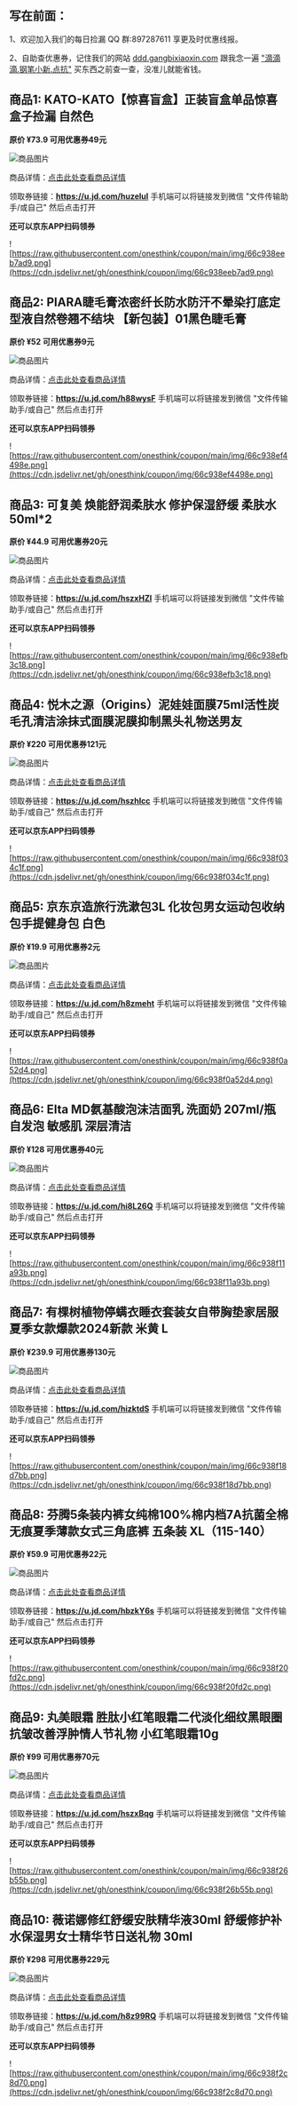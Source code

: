 ## 写在前面：

1、欢迎加入我们的每日捡漏 QQ 群:897287611 享更及时优惠线报。

2、自助查优惠券，记住我们的网站 [ddd.gangbixiaoxin.com](https://ddd.gangbixiaoxin.com) 跟我念一遍 ["滴滴滴.钢笔小新.点抗"](https://ddd.gangbixiaoxin.com) 买东西之前查一查，没准儿就能省钱。

## 商品1: KATO-KATO【惊喜盲盒】正装盲盒单品惊喜盒子捡漏 自然色

**原价 ¥73.9 可用优惠券49元**

![商品图片](http://img14.360buyimg.com/n1/jfs/t1/197495/35/43814/30455/66618364F200be218/370e2cfb880c4e83.jpg)

商品详情：[点击此处查看商品详情](https://union-click.jd.com/jdc?e=1003156031&amp;p=JF8BAdsJK1olXwICUlpcAE0UBF8IGlsUWQ4DXFddC0kfAl9MRANLAjZbERscSkAJHTRQRA1CCVkdDwtCWhVLHTdNTwcKBENeCVAfUg8bYRpMfQRLOEJSXSgVDStOUB1DQgRzB392Olw9bh5iaDpNUiUWO3Z7VyUNX1xXDxtxazliLnVdIDcHWzx0Vip-YitNOWViEioFVTx1Sh9OewBlOWFbMBcqUEtuYSZgWztnB29gVQwbaBR8cQxRTgxhJG5hIBcqTDwVcwpzfCcTOE5hIjkCViNFZRB6bz9qAnFdBg49bB5Udw1ocjhcOQFiViEkawJ_BhhxcwhhKXoFNywlaCtlYCh8cjNGKmV1CikCXihsY3sKbk8XKDZ5KiE9eDYJZAoJAUFvIFFYPTgtdU5nD2M4GmsWXAYFXVhaDkISM18IG2tUMwYBVFdfCU4RM244G10WWAMFVlxeC0kWBF8IE1wliqu6gdTs3cOu1_GAzOKyiI--gMDVOHsnAF8IGloXXQIFVVxdOHsXAF8LKwV7XFUFUVddCE55X24OTRJWD1JsU19ZDUIVC284GVoUXwQyZG4_fQ9xXDFtXwscK04HNAcOegBOXAlSYi97X2ZkASs2XQ5efWxuayIWJlZVZF5t)

领取券链接：**https://u.jd.com/huzeluI** 手机端可以将链接发到微信 "文件传输助手/或自己" 然后点击打开

**还可以京东APP扫码领券**

![https://raw.githubusercontent.com/onesthink/coupon/main/img/66c938eeb7ad9.png](https://cdn.jsdelivr.net/gh/onesthink/coupon/img/66c938eeb7ad9.png)

## 商品2: PIARA睫毛膏浓密纤长防水防汗不晕染打底定型液自然卷翘不结块 【新包装】01黑色睫毛膏

**原价 ¥52 可用优惠券9元**

![商品图片](http://img14.360buyimg.com/n1/jfs/t1/8661/32/24817/96644/66c68fe7F04663a18/5c2e1ef5e06024bd.jpg)

商品详情：[点击此处查看商品详情](https://union-click.jd.com/jdc?e=1003156031&amp;p=JF8BAdsJK1olXwICUl1aAUMQAl8IGlsVXwICUl1YCkkTCl9MRANLAjZbERscSkAJHTRQRA1CCVkdDwtCWhVLHTdNTwcKBENeCVAfUg8bZm1YGAJmL01DHCM_ciJgVR0BfDxRWEF0OlxdaEwVSxZaUwhjCE98DwRfSFxXDxtxazliPm1BICcPaz9kaCp_Yg1NOWJ-Ej0_Ui91Sm5OeC5lO2FbPBc9UEpEYSZwWztdAHBgHT4bfjJrYxhSbAxhJG5hIAddTz1uVT9zfCcTOE5hIjkCViNFZRNrbBJAGXFdIy0-UTMfdxZ0cjhcIkdiLSY5fz93Bhlhcz91B3VAICchWDxPYCh8cg12Kk9pESo0XitsY3sKbk8XKDZpPC5UVQpTRQxRQxJMKn9UCgQud0hRD2M4GmsWXAYFXVhaDkISM18IG2tUMwYHVV1VCkwQM244G10WWAMFVlxeDUgUBl8IE1wliqu6gdTs3cOu1_GAzOKyiI--gMDVOHsnAF8IGloXXQIFVVxdOHsXAF8LKwV7XFUEVl5YD0N5X24OTRJXGF1sU19fAUoQA2c4GVoUXwQyZG44ChsUWhx6UBpdIGR4PSkLekJwZCsNXC17XwZiU1wVcRlfUBldUiVOBwRCZF5t)

领取券链接：**https://u.jd.com/h88wysF** 手机端可以将链接发到微信 "文件传输助手/或自己" 然后点击打开

**还可以京东APP扫码领券**

![https://raw.githubusercontent.com/onesthink/coupon/main/img/66c938ef4498e.png](https://cdn.jsdelivr.net/gh/onesthink/coupon/img/66c938ef4498e.png)

## 商品3: 可复美 焕能舒润柔肤水 修护保湿舒缓 柔肤水50ml*2

**原价 ¥44.9 可用优惠券20元**

![商品图片](http://img14.360buyimg.com/n1/jfs/t1/190626/2/45420/18836/6641edb9Ff968ea8d/66d51fdb8eea114c.jpg)

商品详情：[点击此处查看商品详情](https://union-click.jd.com/jdc?e=1003156031&amp;p=JF8BAdkJK1olXwICUFlZCEkUB18IGloTWA4HUVZZCEIeBl9MRANLAjZbERscSkAJHTRQRA1CCVkdDwtCWhVLHTdNTwcKBENeCVAfUg8bfm5eYi58FH16FjkfezFLBxxPQ11mBHJ4OlwhSB8WZSR4e1lCPFZZCCs9cFxXDxtxaz5hFHFdIzc9WD90YDN-cjtNOWV-Ej4vVTJ1Ag9ObABlOWFbLBc9ekpzYW5oWztNAHBgVSIbfjJFZhhBZAxhJG5hIBc6Vj1ufzxzfCcTOE5hIjkCViNFZRNrb1pAGnEALDgpQS8SdR1gcix2Jll0LT46fBJ0QxhXTT5hFAZAIAEHbyhPYCh8YjN8JGVhCykkbCtsY3sKbk8XKDZxABUmDjwfYw9WRzJPQ0NBXCs2XwNRD2M4GmsWXAYFXVhaDkISM18IG2tUMw8BXF5fCnsWM28OGF4QWgQAV1pYD0onA2cPK4y45dOI5YvVsZ-Ji7ixvI6c4dKc3G5tOEgnA24JGVsRWgcAVG5tCEgnAF9WdVpGWFRVVApVZhcWBTlBXhhRMwECVVpZC0oeM20JGlkXbTYyKV8LcT5-ShRwWTxXLnxeUC0aUE1kWhtydVlpHVIDMhUtaElAYj9TRy51JTYCZA)

领取券链接：**https://u.jd.com/hszxHZl** 手机端可以将链接发到微信 "文件传输助手/或自己" 然后点击打开

**还可以京东APP扫码领券**

![https://raw.githubusercontent.com/onesthink/coupon/main/img/66c938efb3c18.png](https://cdn.jsdelivr.net/gh/onesthink/coupon/img/66c938efb3c18.png)

## 商品4: 悦木之源（Origins）泥娃娃面膜75ml活性炭毛孔清洁涂抹式面膜泥膜抑制黑头礼物送男友

**原价 ¥220 可用优惠券121元**

![商品图片](http://img14.360buyimg.com/n1/jfs/t1/101912/2/49275/74508/66c841deF68934114/ceaab7cc634af6a0.jpg)

商品详情：[点击此处查看商品详情](https://union-click.jd.com/jdc?e=1003156031&amp;p=JF8BAacJK1olXwICUldeD0ISBV8IGloUWQQGV15cAE4nRzBQRQQlBENHFRxWFlVMWzBeTA9KQl1XSwwDVFVPRjtUBAJQAVsMFgQZBB9-ZT9VaFtNKFx-Kj4BVjVvWWpJRA5gFWgAFQ41YQ1KdidIflpNIkB0NT1KSEdjeh9tbChmGHF7LDwqewJXexpvbTlPLQR2Jlc7ahJFRwxDYzx3FAdJIwZVey9kAm1reVJ2P19lCz1fYzhsYAxWb1llPnFxMxwqCTxKVhZWQSxsLnBiMFdccDJjZhtRaAVhAn5lIy0IX3tKRy9oW1sPCGNXDBg5YBYTXgxtHF1TUQoyVW5eCUsQCmkPHVIQbTYCVG4fZh9KUTFLQw1NAkQyVW5dDkgSBmgKGVgTXg8KZF5VD3vArtfdkerA1b_WytaKsezCitPchdMlbTYBZF5cCUkXB2gJGVslbQYBZF1tViUWUGkKG1hBWWheVVgLQQwQWwEPGlkdWgIBXG5fCUoVAV84Kw98O1ZfJ14FfRFrfQ9URSVtBwNDCwsoQCUVQj9gch1IKE5CMV8Fdw1hYgw4G2s)

领取券链接：**https://u.jd.com/hszhlcc** 手机端可以将链接发到微信 "文件传输助手/或自己" 然后点击打开

**还可以京东APP扫码领券**

![https://raw.githubusercontent.com/onesthink/coupon/main/img/66c938f034c1f.png](https://cdn.jsdelivr.net/gh/onesthink/coupon/img/66c938f034c1f.png)

## 商品5: 京东京造旅行洗漱包3L 化妆包男女运动包收纳包手提健身包 白色

**原价 ¥19.9 可用优惠券2元**

![商品图片](http://img14.360buyimg.com/n1/jfs/t1/229419/10/22721/73362/66b331c8Fbbbfa2c4/c63f9ad3a7d16741.jpg)

商品详情：[点击此处查看商品详情](https://union-click.jd.com/jdc?e=1003156031&amp;p=JF8BAacJK1olXQUDU1taC0seBF8IGloVXQMDVV1fAUknRzBQRQQlBENHFRxWFlVMWzBeTA9KQl1XSwwDVFVPRjtUBAJQAVsMFgQZBC1vVTJuQR5BKn0LEjcWUAwXfjFVHygVWmgAJDwFcCNqCjtUQgRGXF10JgZKSEdjeh9tbDh2HXJrJD0qQUtSexpscjlMDwRhHFYtahJ_Rxh9YCJ3FHJJIBZVeC9kAm1_Q1NjP1xiUj4kUixsYAxWbzJhP3FbNxwqUjxKVhZJWDhOJlViVFcBcDJjZhtReAdjJH5hIAciX3thcyx7TghcOWRiFBpYXRVlRmxrHVJlUQoyVW5eCUsQCmkPHVIQbTYCVG4LZksWAm4JE1wSXAUyVW5dDkgSBmgKGVgdWQIAZF5VD3vArtfdkerA1b_WytaKsezCitPchdMlbTYBZF5cCUkXB2gJGVslbQYBZF1tViUWUGkKG1gcX2heVVgLQQ1eWwEPGl4QXAIDUm5fCUoVAV84Kz1tC1tkDhsJfzAeRQZDQxwVIFhfUC1dDyUVcw1QYzNoVFJeDQEOCRBhcTc4G2s)

领取券链接：**https://u.jd.com/h8zmeht** 手机端可以将链接发到微信 "文件传输助手/或自己" 然后点击打开

**还可以京东APP扫码领券**

![https://raw.githubusercontent.com/onesthink/coupon/main/img/66c938f0a52d4.png](https://cdn.jsdelivr.net/gh/onesthink/coupon/img/66c938f0a52d4.png)

## 商品6: Elta MD氨基酸泡沫洁面乳 洗面奶 207ml/瓶 自发泡 敏感肌 深层清洁

**原价 ¥128 可用优惠券40元**

![商品图片](http://img14.360buyimg.com/n1/jfs/t1/8442/40/25106/79560/66c60f65Fd7933574/30b0105b83d621f0.png)

商品详情：[点击此处查看商品详情](https://union-click.jd.com/jdc?e=1003156031&amp;p=JF8BAagJK1olXwICUldYCkMSAV8NHl0TWgIGZBoCUBVIMzZNXhpXVhgcDwYCXhxDXHBTTkRHA1ocDBsJVFRORjNVFRlPGQoLAyYuDE1kXBtgExlKCQBbHwheSStgWg9mGQFIIlF8K1snUD5iCmwOTghcSkYOIzc9bD9efCx_byxzKnJHEDwkYzdgdypKfzJIPn9mFQE4cRJrdDJ8EjlsAHphMBsfaEl8cBtAeBxiX35rLT0uSj8VezdgRD9mKn91KTcHTkhjWRtqbChqHHIAMDcpazRVex8cGS4BX3MyMV1UVk1XdRhrSQNvAUQCSlZDcEtkVWMEK1olXgcCU1dbD00eBl84G1slH2hfDA4CFABTXCZQSwRDBEJaZF9tCE0UBmoPGVkXXA8CV25dAEwn1MKwztGkiI67gMDV3_Kw1ua0z8WdbTYyV25dCUoVA2sPGlkVbTYCV25eOBV5AjwNTFJGX1FsCF9bXgJeRTxmHFsUWAACU1ltCkoWAW04K2scCn5xUFguVz9_Cy1XT11MFlABFT4qUSt5ATVVZAxrIgN4DCsoAUgRVjxBK1sl)

领取券链接：**https://u.jd.com/hi8L26Q** 手机端可以将链接发到微信 "文件传输助手/或自己" 然后点击打开

**还可以京东APP扫码领券**

![https://raw.githubusercontent.com/onesthink/coupon/main/img/66c938f11a93b.png](https://cdn.jsdelivr.net/gh/onesthink/coupon/img/66c938f11a93b.png)

## 商品7: 有棵树植物停螨衣睡衣套装女自带胸垫家居服夏季女款爆款2024新款 米黄 L

**原价 ¥239.9 可用优惠券130元**

![商品图片](http://img14.360buyimg.com/n1/jfs/t1/240222/29/15279/34038/669766daF69565705/7685b65acce603ec.jpg)

商品详情：[点击此处查看商品详情](https://union-click.jd.com/jdc?e=1003156031&amp;p=JF8BAdMJK1olXgEBU1xaDkgeB18IGlsUXQcKUFZdCk8TAl9MRANLAjZbERscSkAJHTRQRA1CCVkdDwtCWhVLHTdNTwcKBENeCVAfUg8bVGphHj1HOX5YAiQ5DD5hUS5UaSJyOGJGOlwZUDMSQQpOfVhAFkQBID8IflxXDxtxazliLmVGIic5WDx0aCx_YitNOWJQEik_VTx1Sh9OeBBlOGFbLBcpUEpyYW5gWyxdB29gHT4baBNocBtRbAxhJG5hIwciTDwVYwtzfCcTOE5hIjkCViNFZRNseyhqGGZaLD0qCShTdR1oci9xCEZ0NioOaBJeXBhqez9iFG1HNycqfzxPYDN_Yi93JHVhCik0XhMnWw51RSBtWBhiUwZecwhOHTN6Ril-GwoOZF9tC0oXBGYOHF0cWDYyVF5tSSUXAmkJH14UXjYDZF5bC04SBG0KGV4VWQYyVFZaOJy6u7qCqo6d5NKc3Inkr56ev7uWk2slbQUyVF9cCksTBG4KG2slXQUyV24DZkpEBGpcGl8cM1oDUggVCRJEbWgJH1oVXgQEZFxcCUkVM184TF58WGBQMCYHXjFzBxp-SRpJL39lMToZZklTWxcNWT5TOwVXHxxefCpCdV8IKw)

领取券链接：**https://u.jd.com/hizktdS** 手机端可以将链接发到微信 "文件传输助手/或自己" 然后点击打开

**还可以京东APP扫码领券**

![https://raw.githubusercontent.com/onesthink/coupon/main/img/66c938f18d7bb.png](https://cdn.jsdelivr.net/gh/onesthink/coupon/img/66c938f18d7bb.png)

## 商品8: 芬腾5条装内裤女纯棉100%棉内档7A抗菌全棉无痕夏季薄款女式三角底裤 五条装 XL（115-140）

**原价 ¥59.9 可用优惠券22元**

![商品图片](http://img14.360buyimg.com/n1/jfs/t1/26364/20/22146/115332/66bef077F0adc6f70/a52c08a4d41784e0.jpg)

商品详情：[点击此处查看商品详情](https://union-click.jd.com/jdc?e=1003156031&amp;p=JF8BAdsJK1olXgEDVVtYDkoRBl8IGlsUVQQFUVddDkoSAl9MRANLAjZbERscSkAJHTRQRA1CCVkdDwtCWhVLHTdNTwcKBENeCVAfUg8bQx8Ley4XJwdiFwooDgBkQxd4aDJBPwJ_OlwfXRhnQD0LTBJBB35ZV1opVVxXDxtxazliLk9HI1w9Wzx0eCt_citNOWVQEig_Uit1ShdObz5lOmFbIBc-akpzYSZ4Wy9dB2VgVQwbaDJnYBtRUgxhJG5hIC0iVDxIewxzfCcTOE5hIjkCViNFZRNhbz9AGHEAPA4qUThUdzdscixxPkF0NjY4aC9gQhhAbz1sKXIKNyc2fyhfYCh8cg13JGV5ECgkdClsY3sKbk8XKDZ8KloZdxh-aw1TZQR-XVt8MT9VUxhBD2M4GmsWXAYFXVhaDkISM18IG2tUMwYDUFZbCk0TM244G10WWAMFVlxfAE4eBF8IE1wliqu6gdTs3cOu1_GAzOKyiI--gMDVOHsnAF8IGloXXQIFVVxdOHsXAF8LKwV7XFUEVwpVXR55X24OTRMQAA5sU15eAEoUAmw4GVoUXwQyZG4deEh3dm1yGjtWCXMEHy0dcDtkajtqHyZ7X0RXBy4eWkhASjtSYwAWWXJfZF5t)

领取券链接：**https://u.jd.com/hbzkY6s** 手机端可以将链接发到微信 "文件传输助手/或自己" 然后点击打开

**还可以京东APP扫码领券**

![https://raw.githubusercontent.com/onesthink/coupon/main/img/66c938f20fd2c.png](https://cdn.jsdelivr.net/gh/onesthink/coupon/img/66c938f20fd2c.png)

## 商品9: 丸美眼霜 胜肽小红笔眼霜二代淡化细纹黑眼圈 抗皱改善浮肿情人节礼物 小红笔眼霜10g

**原价 ¥99 可用优惠券70元**

![商品图片](http://img14.360buyimg.com/n1/jfs/t1/217069/35/42611/53252/6657fe84F89aaede3/c4b4d3086aa3bf46.jpg)

商品详情：[点击此处查看商品详情](https://union-click.jd.com/jdc?e=1003156031&amp;p=JF8BAdgJK1olXwICXV1YDUsXB18IGlodWgEDVFpYCE0VBl9MRANLAjZbERscSkAJHTRQRA1CCVkdDwtCWhVLHTdNTwcKBENeCVAfUg8bVGphHj1HOX5YAiQ5chZkWRhUaVpDLQ9mOlwZUDMSQQpOfVhAFmVlVBcOflxXDxtxaz5sPnlcIDcpbj9kYC58RDtNOWViEioFUhh1ShtObxBlDmFbBhc-akpxYSZwWy1nB2BgHV8baDJ0dQxSeAxhJG5hIBc6TT1uWT9zfCcTOE5hIjkCViNFZRB4bD9iGHEAIDg9ayBXdx18cixcOkNiJiI_fxFCQw9xbz11OXILIzwlbSt1YCh8cg12KXUCCiokfC1sY3sKbk8XKDZcIDtYXyBhQg9sSxkcXlwYIyMZSSx3D2M4GmsWXAYFXVhaDkISM18IG2tUMwUDXF1eOEonA2kLHl4SXwQHVVZcD3sXC2g4zPatiIyzgdbk3NWf1NavztKpiZiKZG5tC3sXAm4KG18SXAQCZG5dC3sUMzFmGggSWA8CVFozVEoRVScMWl57WgcGU1pdCE4nAW4JGVklbTZVUTdYbhlzezVeYT9vAHVYIwIvCR1nCgtmGR9NJQNAMRg7Cx5cYAgIUghjbQYy)

领取券链接：**https://u.jd.com/hszxBqg** 手机端可以将链接发到微信 "文件传输助手/或自己" 然后点击打开

**还可以京东APP扫码领券**

![https://raw.githubusercontent.com/onesthink/coupon/main/img/66c938f26b55b.png](https://cdn.jsdelivr.net/gh/onesthink/coupon/img/66c938f26b55b.png)

## 商品10: 薇诺娜修红舒缓安肤精华液30ml 舒缓修护补水保湿男女士精华节日送礼物 30ml

**原价 ¥298 可用优惠券229元**

![商品图片](http://img14.360buyimg.com/n1/jfs/t1/163992/33/32708/59084/66b1bed9Fe7fde28e/7bdc155162ba92ae.jpg)

商品详情：[点击此处查看商品详情](https://union-click.jd.com/jdc?e=1003156031&amp;p=JF8BAdAJK1olXwICUlhYD0ISBl8IGlsVXQ4CVFlYDU4QA19MRANLAjZbERscSkAJHTRQRA1CCVkdDwtCWhVLHTdNTwcKBENeCVAfUg8bX2xJbQwUGnFVKAdVDU9PZTYIRltiXmJJOlwAQzkUdxMIbQJgWVNFNBVbVFxXDxtxazliPmVdICcpbz9kdC9_GS9NOWV6EioFUit1Sj1OexBlPmFYKBcqUEtlYW54WzhnB1ZgHTYbfxRFZw9RaAxhJG5gIwc2Sj9IVQtzfCcTOE5hIjkCViNFZRB-bAJiHXJaLy0-azhVdQZ0ci9mLlliViktfxJjBA9XazxiFGFDIjctaD9PYDN_cgF3Kk99Cyg0XhMnfyxAcwxiWU9gFSRfcjZIaA1gGw5mLQoOZF9tC0oXBGYOHF0cWDYyVF5tSSUUAWcKHmsUbQYEV1tYD0kVBmwKG10lXQ4FZInwsJ6dsrqAoo-L1dG784vUtJ-Ji184K1glXQcDVl5ZD0oVA184G1glXjZcOl8OAEsWAToKdQcUW1BKUxxZZkwXAGwLHF4cbQQDVVxfOHsnX2xJbQwUGnFVKAdVDU9PZTYIRltiXmJJOlwAQzkUdxMIbQJgWVNFNBVbVHsXMw)

领取券链接：**https://u.jd.com/h8z99RQ** 手机端可以将链接发到微信 "文件传输助手/或自己" 然后点击打开

**还可以京东APP扫码领券**

![https://raw.githubusercontent.com/onesthink/coupon/main/img/66c938f2c8d70.png](https://cdn.jsdelivr.net/gh/onesthink/coupon/img/66c938f2c8d70.png)

